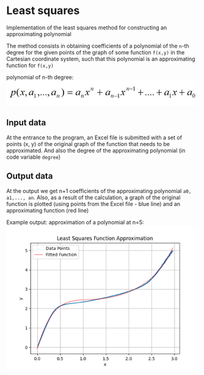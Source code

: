 # Least squares
Implementation of the least squares method for constructing an approximating polynomial

The method consists in obtaining coefficients of a polynomial of the `n`-th degree for the given points of the graph of some function `f(x,y)` in the Cartesian coordinate system, such that this polynomial is an approximating function for `f(x,y)`     

polynomial of n-th degree:
![polynomial of n-th degree](polynomial_func.JPG)

## Input data
At the entrance to the program, an Excel file is submitted with a set of points (x, y) of the original graph of the function that needs to be approximated. And also the degree of the approximating polynomial (in code variable `degree`)   

## Output data
At the output we get n+1 coefficients of the approximating polynomial `a0, a1,..., an`. Also, as a result of the calculation, a graph of the original function is plotted (using points from the Excel file - blue line) and an approximating function (red line)     

Example output: approximation of a polynomial at n=5:
![approximation of a polynomial at n=5](polynomial5.png)